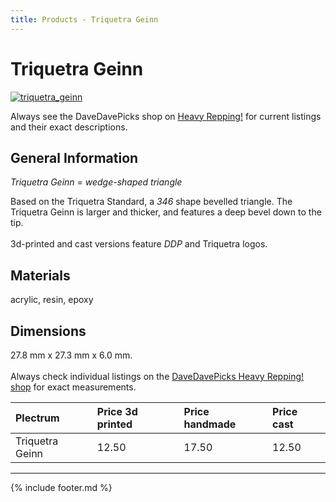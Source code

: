 ```yaml
---
title: Products - Triquetra Geinn
---
```

# Triquetra Geinn

[![triquetra_geinn](../../assets/images/triquetra_geinn.jpg "Triquetra_geinn")](/picks/triquetra_geinn)

Always see the DaveDavePicks shop on [Heavy Repping!](https://www.heavyrepping.com/shop/store/davedavepicks/) for current listings and their exact descriptions.

## General Information
*Triquetra Geinn* = *wedge-shaped triangle*

Based on the Triquetra Standard, a *346* shape bevelled triangle. The Triquetra Geinn is larger and thicker, and features a deep bevel down to the tip.<br/><br/>3d-printed and cast versions feature *DDP* and Triquetra logos.

## Materials
acrylic, resin, epoxy

## Dimensions
27.8 mm x 27.3 mm x 6.0 mm.<br/><br/>Always check individual listings on the [DaveDavePicks Heavy Repping! shop](https://www.heavyrepping.com/shop/store/davedavepicks/) for exact measurements.

| **Plectrum**                                        | **Price 3d printed**   | **Price handmade**   | **Price cast**   |
|:----------------------------------------------------|:-----------------------|:---------------------|:-----------------|
| Triquetra Geinn                                          | 12.50               | 17.50             | 12.50         |

---

{% include footer.md %}